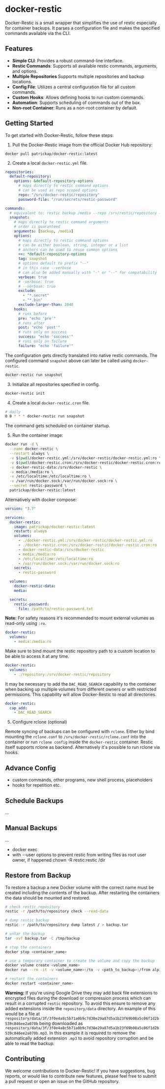 # docker-restic

Docker-Restic is a small wrapper that simplifies the use of restic especially for container backups. It parses a configuration file and makes the specified commands available via the CLI.

## Features

- **Simple CLI**: Provides a robust command-line interface.
- **Restic Commands**: Supports all available restic commands, arguments, and options.
- **Multiple Repositories** Supports multiple repositories and backup locations.
- **Config File**: Utilizes a central configuration file for all custom commands.
- **Custom Hooks**: Allows defining hooks to run custom commands.
- **Automation**: Supports scheduling of commands out of the box.
- **Non-root Container**: Runs as a non-root container by default.

## Getting Started

To get started with Docker-Restic, follow these steps:

1. Pull the Docker-Restic image from the official Docker Hub repository:

```shell
docker pull patrickap/docker-restic:latest
```

2. Create a local `docker-restic.yml` file.

```yml
repositories:
  default-repository:
    options: &default-repository-options
      # maps directly to restic command options
      # can be used as repo scoped options
      repo: "/srv/docker-restic/repository"
      password-file: "/run/secrets/restic-password"

commands:
  # equivalent to: restic backup /media --repo /srv/restic/repository --password-file /run/secrets/password --tag snapshot --verbose --exclude *.secret --exclude *.bin --exclude-larger-than 2048
  snapshot:
    # maps directly to restic command arguments
    # order is guaranteed
    arguments: [backup, /media]
    options:
      # maps directly to restic command options
      # can be either boolean, string, integer or a list
      # anchors can be used to reuse common options
      <<: *default-repository-options
      tag: snapshot
      # options default to prefix "--"
      # in this case --verbose
      # can also be added manually with "-" or "--" for compatability
      verbose: true
      # -verbose: true
      # --verbose: true
      exclude:
        - "*.secret"
        - "*.bin"
      exclude-larger-than: 2048
    hooks:
      # runs before
      pre: "echo 'pre'"
      # runs after
      post: "echo 'post'"
      # runs only on success
      success: "echo 'success'"
      # runs only on failure
      failure: "echo 'failure'"
```

The configuration gets directly translated into native restic commands. The configured command `snapshot` above can later be called using `docker-restic`.

```bash
docker-restic run snapshot
```

3. Initialize all repositories specified in config.

```bash
docker-restic init
```

4. Create a local `docker-restic.cron` file.

```bash
# daily
0 0 * * * docker-restic run snapshot
```

The command gets scheduled on container startup.

5. Run the container image:

```bash
docker run -d \
  --name docker-restic \
  --restart always \
  -v $(pwd)/docker-restic.yml:/srv/docker-restic/docker-restic.yml:ro \
  -v $(pwd)/docker-restic.cron:/srv/docker-restic/docker-restic.cron:ro \
  -v docker-restic-data:/srv/docker-restic \
  -v media:/media:ro \
  -v /etc/localtime:/etc/localtime:ro \
  -v /var/run/docker.sock:/var/run/docker.sock:ro \
  --secret restic-password \
  patrickap/docker-restic:latest
```

Alternatively with docker compose:

```yml
version: "3.7"

services:
  docker-restic:
    image: patrickap/docker-restic:latest
    restart: always
    volumes:
      - ./docker-restic.yml:/srv/docker-restic/docker-restic.yml:ro
      - ./docker-restic.cron:/srv/docker-restic/docker-restic.cron:ro
      - docker-restic-data:/srv/docker-restic
      - media:/media:ro
      - /etc/localtime:/etc/localtime:ro
      - /var/run/docker.sock:/var/run/docker.sock:ro
    secrets:
      - restic-password

  volumes:
    docker-restic-data:
    media:

  secrets:
    restic-password:
      file: /path/to/restic-password.txt
```

**Note:**
For safety reasons it's recommended to mount external volumes as read-only using `:ro`.

```yml
docker-restic:
  volumes:
    - media:/media:ro
```

Make sure to bind mount the restic repository path to a custom location to be able to access it at any time.

```yml
docker-restic:
  volumes:
    - ./repository:/srv/docker-restic/repository
```

It may be necessary to add the `DAC_READ_SEARCH` capability to the container when backing up multiple volumes from different owners or with restricted permissions. This capability will allow Docker-Restic to read all directories.

```yml
docker-restic:
  cap_add:
    - DAC_READ_SEARCH
```

5. Configure rclone (optional)

Remote syncing of backups can be configured with `rclone`. Either by bind mounting the `rclone.conf` to `/srv/docker-restic/rclone.conf` into the container or run `rclone config` inside the `docker-restic` container. Restic itself supports rclone as backend. Alternatively it's possible to run rclone via hooks.

## Advance Config

- custom commands, other programs, new shell process, placeholders
- hooks for repetition etc.

## Schedule Backups

...

## Manual Backups

...

- docker exec
- with --user options to prevent restic from writing files as root user owner, if happened chown -R restic:restic /dir

## Restore from Backup

To restore a backup a new Docker volume with the correct name must be created including the contents of the backup. After restarting the containers the data should be mounted and restored.

```bash
# check restic repository
restic -r /path/to/repository check --read-data

# dump restic backup
restic -r /path/to/repository dump latest / > backup.tar

# untar the backup
tar -xvf backup.tar -C /tmp/backup

# stop the containers
docker stop <container_name>

# use a temporary container to create the volume and copy the backup
docker volume create <volume_name>
docker run --rm -it -v <volume_name>:/to -v <path_to_backup>:/from alpine ash -c 'cp -av /from/. /to'

# restart the containers
docker restart <container_name>
```

**Warning:**
If you're using Google Drive they may add back file extensions to encrypted files during the download or compression process which can result in a corrupted `restic` repository. To avoid this ensure to remove any added extensions inside the `repository/data` directory. An example of this would be a file at `respository/data/3f/3f0e4a8c5b71a0b9c7d38e29a87d5a1b23f69b08a5c06f1d2b539c846ee2a070b` being downloaded as `respository/data/3f/3f0e4a8c5b71a0b9c7d38e29a87d5a1b23f69b08a5c06f1d2b539c846ee2a070b.mp3`. In this example it is required to remove the automatically added extension `.mp3` to avoid repository corruption and be able to read the backup.

## Contributing

We welcome contributions to Docker-Restic! If you have suggestions, bug reports, or would like to contribute new features, please feel free to submit a pull request or open an issue on the GitHub repository.
